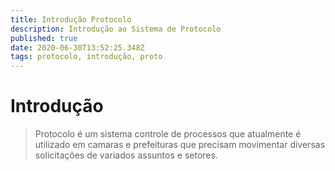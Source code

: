 ```yaml
---
title: Introdução Protocolo
description: Introdução ao Sistema de Protocolo
published: true
date: 2020-06-30T13:52:25.348Z
tags: protocolo, introdução, proto
---
```


# Introdução

> Protocolo é um sistema controle de processos que atualmente é utilizado em camaras e prefeituras que precisam movimentar diversas solicitações de variados assuntos e setores.